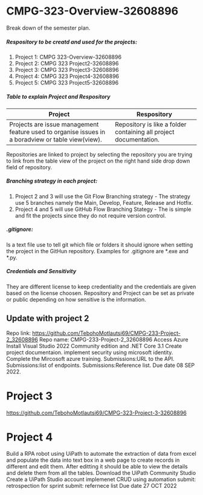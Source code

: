 # CMPG-323-Overview-32608896
Break down of the semester plan.
##### Respository to be creatd and used for the projects:
1. Project 1: CMPG 323-Overview-32608896
2. Project 2: CMPG 323 Project2-32608896
3. Project 3: CMPG 323 Project3-32608896
4. Project 4: CMPG 323 Project4-32608896
5. Project 5: CMPG 323 Project5-32608896

##### Table to explain Project and Respository

| Project                                                                                          | Respository                                                               |
|------------------------------------------------------------------------------------------------- |---------------------------------------------------------------------------|
| Projects are issue management feature used to organise issues in a boradview or table view(view).| Repository is like a folder containing all project documentation.         |                                                                         |             

Repositories are linked to project by selecting the repository you are trying to link from the table view of the project on the right hand side drop down field of repository.

##### Branching strategy in each project:
1. Project 2 and 3 will use the Git Flow Branching strategy - The strategy use 5 branches namely the Main, Develop, Feature, Release and Hotfix.
2. Project 4 and 5 will use GitHub Flow Branching Stategy - The is simple and fit the projects since they do not require version control. 

##### .gitignore:
Is a text file use to tell git which file or folders it should ignore when setting the project in the GitHun repository. Examples for .gitignore are *.exe and *.py.

##### Credentials and Sensitivity
They are different license to keep credentiality and the credentials are given based on the license choosen. Repository and Project can be set as private or public depending on how sensitive is the information.

## Update with project 2
Repo link: https://github.com/TebohoMotlautsi69/CMPG-233-Project-2_32608896
Repo name: CMPG-233-Project-2_32608896
Access Azure
Install Visual Studio 2022 Community edition and .NET Core 3.1
Create project documentaion.
implement security using microsoft identity.
Complete the  Mircosoft azure training.
Submissions:URL to the API.
Submissions:list of endpoints.
Submissions:Reference list.
Due date 08 SEP 2022.

# Project 3
https://github.com/TebohoMotlautsi69/CMPG-323-Project-3-32608896
# Project 4
Build a RPA robot using UiPath to automate the extraction of data from excel and populate the data into text box in a web page to create records in different and edit them.
After editting it should be able to view the details and delete them from all the tables.
Download the UiPath Community Studio
Create a UiPath Studio account
implemenet CRUD using automation
submit: retrospection for sprint
submit: refernece list
Due date 27 OCT 2022
